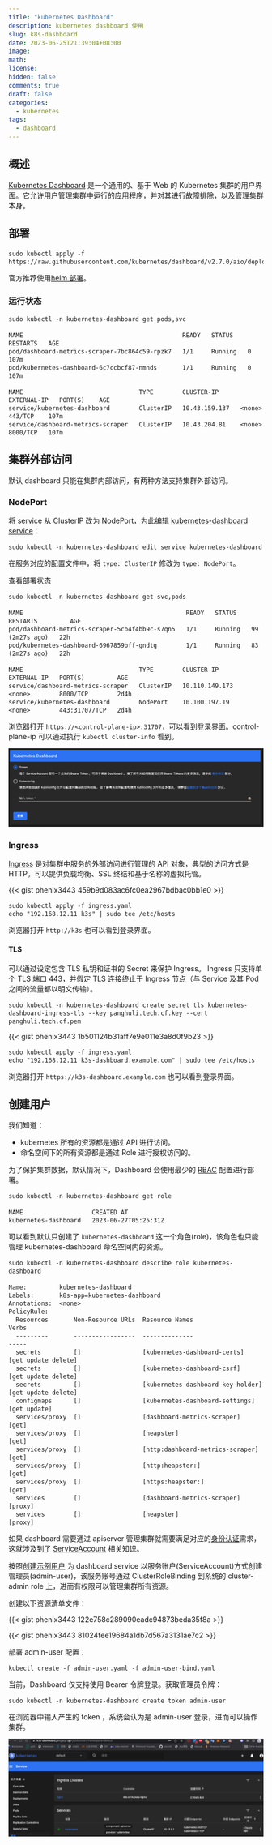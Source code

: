 ```yaml
---
title: "kubernetes Dashboard"
description: kubernetes dashboard 使用
slug: k8s-dashboard
date: 2023-06-25T21:39:04+08:00
image:
math:
license:
hidden: false
comments: true
draft: false
categories:
  - kubernetes
tags:
  - dashboard
---
```


## 概述

[Kubernetes Dashboard](https://github.com/kubernetes/dashboard) 是一个通用的、基于 Web 的 Kubernetes 集群的用户界面。它允许用户管理集群中运行的应用程序，并对其进行故障排除，以及管理集群本身。

## 部署

```shell
sudo kubectl apply -f https://raw.githubusercontent.com/kubernetes/dashboard/v2.7.0/aio/deploy/recommended.yaml
```

官方推荐使用[helm 部署](https://artifacthub.io/packages/helm/k8s-dashboard/kubernetes-dashboard)。

### 运行状态

```shell
sudo kubectl -n kubernetes-dashboard get pods,svc

NAME                                            READY   STATUS    RESTARTS   AGE
pod/dashboard-metrics-scraper-7bc864c59-rpzk7   1/1     Running   0          107m
pod/kubernetes-dashboard-6c7ccbcf87-nmnds       1/1     Running   0          107m

NAME                                TYPE        CLUSTER-IP      EXTERNAL-IP   PORT(S)    AGE
service/kubernetes-dashboard        ClusterIP   10.43.159.137   <none>        443/TCP    107m
service/dashboard-metrics-scraper   ClusterIP   10.43.204.81    <none>        8000/TCP   107m
```

## 集群外部访问

默认 dashboard 只能在集群内部访问，有两种方法支持集群外部访问。

### NodePort

将 service 从 ClusterIP 改为 NodePort，为此[编辑 kubernetes-dashboard service](https://github.com/kubernetes/dashboard/blob/master/docs/user/accessing-dashboard/README.md#nodeport)：

```shell
sudo kubectl -n kubernetes-dashboard edit service kubernetes-dashboard
```

在服务对应的配置文件中，将 `type: ClusterIP` 修改为 `type: NodePort`。

查看部署状态

```shell
sudo kubectl -n kubernetes-dashboard get svc,pods

NAME                                             READY   STATUS    RESTARTS         AGE
pod/dashboard-metrics-scraper-5cb4f4bb9c-s7qn5   1/1     Running   99 (2m27s ago)   22h
pod/kubernetes-dashboard-6967859bff-gndtg        1/1     Running   83 (2m27s ago)   22h

NAME                                TYPE        CLUSTER-IP       EXTERNAL-IP   PORT(S)         AGE
service/dashboard-metrics-scraper   ClusterIP   10.110.149.173   <none>        8000/TCP        2d4h
service/kubernetes-dashboard        NodePort    10.100.197.19    <none>        443:31707/TCP   2d4h
```

浏览器打开 `https://<control-plane-ip>:31707`，可以看到登录界面。control-plane-ip 可以通过执行 `kubectl cluster-info` 看到。

![dashboard login](images/token.png)

### Ingress

[Ingress](https://kubernetes.io/zh-cn/docs/concepts/services-networking/ingress/) 是对集群中服务的外部访问进行管理的 API 对象，典型的访问方式是 HTTP。可以提供负载均衡、SSL 终结和基于名称的虚拟托管。

{{< gist phenix3443 459b9d083ac6fc0ea2967bdbac0bb1e0 >}}

```shell
sudo kubectl apply -f ingress.yaml
echo "192.168.12.11 k3s" | sudo tee /etc/hosts
```

浏览器打开 `http://k3s` 也可以看到登录界面。

#### TLS

可以通过设定包含 TLS 私钥和证书的 Secret 来保护 Ingress。 Ingress 只支持单个 TLS 端口 443，并假定 TLS 连接终止于 Ingress 节点（与 Service 及其 Pod 之间的流量都以明文传输）。

```shell
sudo kubectl -n kubernetes-dashboard create secret tls kubernetes-dashboard-ingress-tls --key panghuli.tech.cf.key --cert panghuli.tech.cf.pem
```

{{< gist phenix3443 1b501124b31aff7e9e011e3a8d0f9b23 >}}

```shell
sudo kubectl apply -f ingress.yaml
echo "192.168.12.11 k3s-dashboard.example.com" | sudo tee /etc/hosts
```

浏览器打开 `https://k3s-dashboard.example.com` 也可以看到登录界面。

## 创建用户

我们知道：

- kubernetes 所有的资源都是通过 API 进行访问。
- 命名空间下的所有资源都是通过 Role 进行授权访问的。

为了保护集群数据，默认情况下，Dashboard 会使用最少的 [RBAC](https://kubernetes.io/zh-cn/docs/reference/access-authn-authz/rbac/) 配置进行部署。

```shell
sudo kubectl -n kubernetes-dashboard get role

NAME                   CREATED AT
kubernetes-dashboard   2023-06-27T05:25:31Z
```

可以看到默认只创建了 `kubernetes-dashboard` 这一个角色(role)，该角色也只能管理 kubernetes-dashboard 命名空间内的资源。

```shell
sudo kubectl -n kubernetes-dashboard describe role kubernetes-dashboard

Name:         kubernetes-dashboard
Labels:       k8s-app=kubernetes-dashboard
Annotations:  <none>
PolicyRule:
  Resources       Non-Resource URLs  Resource Names                     Verbs
  ---------       -----------------  --------------                     -----
  secrets         []                 [kubernetes-dashboard-certs]       [get update delete]
  secrets         []                 [kubernetes-dashboard-csrf]        [get update delete]
  secrets         []                 [kubernetes-dashboard-key-holder]  [get update delete]
  configmaps      []                 [kubernetes-dashboard-settings]    [get update]
  services/proxy  []                 [dashboard-metrics-scraper]        [get]
  services/proxy  []                 [heapster]                         [get]
  services/proxy  []                 [http:dashboard-metrics-scraper]   [get]
  services/proxy  []                 [http:heapster:]                   [get]
  services/proxy  []                 [https:heapster:]                  [get]
  services        []                 [dashboard-metrics-scraper]        [proxy]
  services        []                 [heapster]                         [proxy]
```

如果 dashboard 需要通过 apiserver 管理集群就需要满足对应的[身份认证](https://kubernetes.io/zh-cn/docs/reference/access-authn-authz/authentication/)需求，这就涉及到了 [ServiceAccount](https://kubernetes.io/zh-cn/docs/reference/access-authn-authz/service-accounts-admin/) 相关知识。

按照[创建示例用户](https://github.com/kubernetes/dashboard/blob/master/docs/user/access-control/creating-sample-user.md) 为 dashboard service 以服务账户(ServiceAccount)方式创建管理员(admin-user)，该服务账号通过 ClusterRoleBinding 到系统的 cluster-admin role 上，进而有权限可以管理集群所有资源。

创建以下资源清单文件：

{{< gist phenix3443 122e758c289090eadc94873beda35f8a >}}

{{< gist phenix3443 81024fee19684a1db7d567a3131ae7c2 >}}

部署 admin-user 配置：

```shell
kubectl create -f admin-user.yaml -f admin-user-bind.yaml
```

当前，Dashboard 仅支持使用 Bearer 令牌登录。获取管理员令牌：

```shell
sudo kubectl -n kubernetes-dashboard create token admin-user
```

在浏览器中输入产生的 token ，系统会认为是 admin-user 登录，进而可以操作集群。

![cluster info](images/cluster-info.png)
